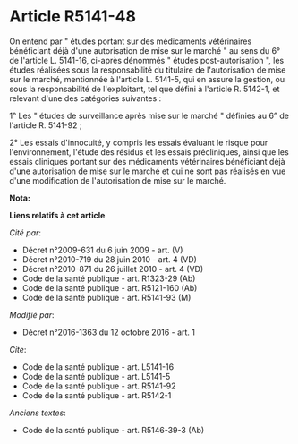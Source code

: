 # Article R5141-48

On entend par " études portant sur des médicaments vétérinaires bénéficiant déjà d'une autorisation de mise sur le marché "
au sens du 6° de l'article L. 5141-16, ci-après dénommés " études post-autorisation ", les études réalisées sous la
responsabilité du titulaire de l'autorisation de mise sur le marché, mentionnée à l'article L. 5141-5, qui en assure la
gestion, ou sous la responsabilité de l'exploitant, tel que défini à l'article R. 5142-1, et relevant d'une des catégories
suivantes : 

1° Les " études de surveillance après mise sur le marché " définies au 6° de l'article R. 5141-92 ; 

2° Les essais d'innocuité, y compris les essais évaluant le risque pour l'environnement, l'étude des résidus et les essais
précliniques, ainsi que les essais cliniques portant sur des médicaments vétérinaires bénéficiant déjà d'une autorisation de
mise sur le marché et qui ne sont pas réalisés en vue d'une modification de l'autorisation de mise sur le marché.

**Nota:**



**Liens relatifs à cet article**

_Cité par_:

  - Décret n°2009-631 du 6 juin 2009 - art. (V)
  - Décret n°2010-719 du 28 juin 2010 - art. 4 (VD)
  - Décret n°2010-871 du 26 juillet 2010 - art. 4 (VD)
  - Code de la santé publique - art. R1323-29 (Ab)
  - Code de la santé publique - art. R5121-160 (Ab)
  - Code de la santé publique - art. R5141-93 (M)

_Modifié par_:

  - Décret n°2016-1363 du 12 octobre 2016 - art. 1

_Cite_:

  - Code de la santé publique - art. L5141-16
  - Code de la santé publique - art. L5141-5
  - Code de la santé publique - art. R5141-92
  - Code de la santé publique - art. R5142-1

_Anciens textes_:

  - Code de la santé publique - art. R5146-39-3 (Ab)

